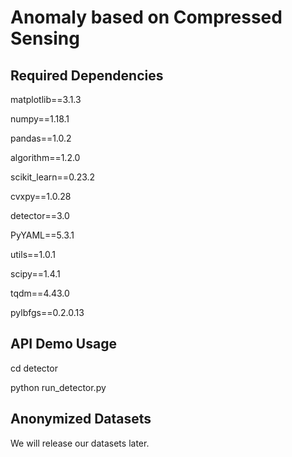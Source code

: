# Anomaly based on Compressed Sensing


## Required Dependencies

matplotlib==3.1.3

numpy==1.18.1

pandas==1.0.2

algorithm==1.2.0

scikit_learn==0.23.2

cvxpy==1.0.28

detector==3.0

PyYAML==5.3.1

utils==1.0.1

scipy==1.4.1

tqdm==4.43.0

pylbfgs==0.2.0.13


## API Demo Usage

cd detector

python run_detector.py


## Anonymized Datasets

We will release our datasets later.
